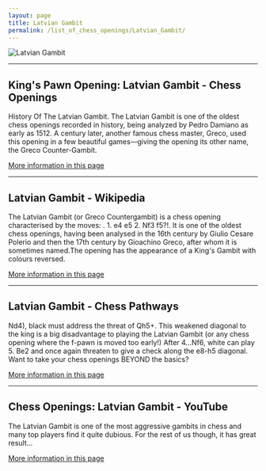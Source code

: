 ```yaml
---
layout: page
title: Latvian Gambit
permalink: /list_of_chess_openings/Latvian_Gambit/
---
```


![Latvian Gambit](https://www.thechesswebsite.com/wp-content/uploads/2012/07/LatvianGambit_big.jpg)

---

## King's Pawn Opening: Latvian Gambit - Chess Openings

History Of The Latvian Gambit. The Latvian Gambit is one of the oldest chess openings recorded in history, being analyzed by Pedro Damiano as early as 1512. A century later, another famous chess master, Greco, used this opening in a few beautiful games—giving the opening its other name, the Greco Counter-Gambit.

[More information in this page](https://www.chess.com/openings/Kings-Pawn-Opening-Latvian-Gambit)

---

## Latvian Gambit - Wikipedia

The Latvian Gambit (or Greco Countergambit) is a chess opening characterised by the moves: . 1. e4 e5 2. Nf3 f5?!. It is one of the oldest chess openings, having been analysed in the 16th century by Giulio Cesare Polerio and then the 17th century by Gioachino Greco, after whom it is sometimes named.The opening has the appearance of a King's Gambit with colours reversed.

[More information in this page](https://en.wikipedia.org/wiki/Latvian_Gambit)

---

## Latvian Gambit - Chess Pathways

Nd4), black must address the threat of Qh5+. This weakened diagonal to the king is a big disadvantage to playing the Latvian Gambit (or any chess opening where the f-pawn is moved too early!) After 4…Nf6, white can play 5. Be2 and once again threaten to give a check along the e8-h5 diagonal. Want to take your chess openings BEYOND the basics?

[More information in this page](https://chesspathways.com/chess-openings/kings-pawn-opening/latvian-gambit/)

---

## Chess Openings: Latvian Gambit - YouTube

The Latvian Gambit is one of the most aggressive gambits in chess and many top players find it quite dubious. For the rest of us though, it has great result...

[More information in this page](https://www.youtube.com/watch?v=2flPdsk9uz4)

